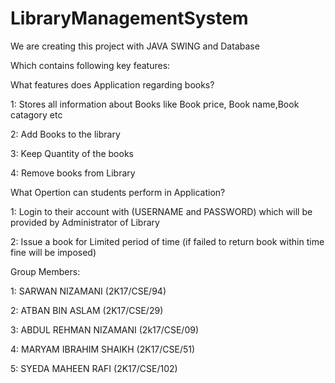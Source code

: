 # LibraryManagementSystem
We are creating this project with JAVA SWING and Database 

Which contains following key features:


What features does Application regarding books?

1: Stores all information about Books like Book price, Book name,Book catagory etc

2: Add Books to the library

3: Keep Quantity of the books

4: Remove books from Library


What Opertion can students perform in Application?

1: Login to their account with (USERNAME and PASSWORD) which will be provided by Administrator of Library

2: Issue a book for Limited period of time (if failed to return book within time fine will be imposed)


Group Members:

1: SARWAN NIZAMANI (2K17/CSE/94)

2: ATBAN BIN ASLAM (2K17/CSE/29)

3: ABDUL REHMAN NIZAMANI (2k17/CSE/09)

4: MARYAM IBRAHIM SHAIKH (2K17/CSE/51)

5: SYEDA MAHEEN RAFI (2K17/CSE/102)
